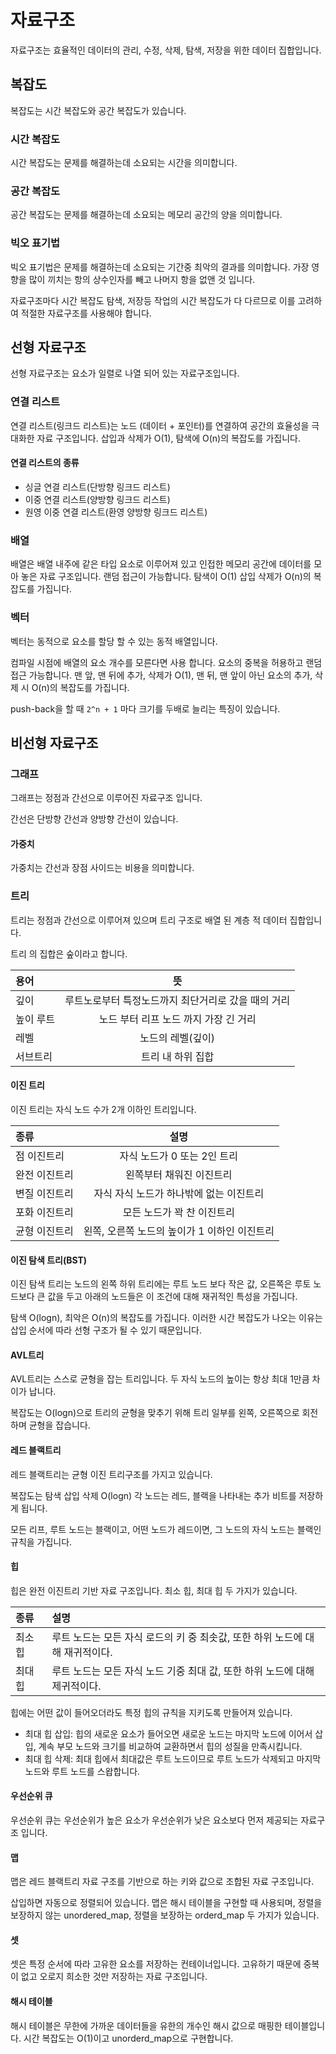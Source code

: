 # 자료구조

자료구조는 효율적인 데이터의 관리, 수정, 삭제, 탐색, 저장을 위한 데이터 집합입니다.

## 복잡도

복잡도는 시간 복잡도와 공간 복잡도가 있습니다.

### 시간 복잡도

시간 복잡도는 문제를 해결하는데 소요되는 시간을 의미합니다.

### 공간 복잡도

공간 복잡도는 문제를 해결하는데 소요되는 메모리 공간의 양을 의미합니다.

### 빅오 표기법

빅오 표기법은 문제를 해결하는데 소요되는 기간중 최악의 결과를 의미합니다. 가장 영향을 많이 끼치는 항의 상수인자를 빼고 나머지 항을 없앤 것 입니다.

자료구조마다 시간 복잡도 탐색, 저장등 작업의 시간 복잡도가 다 다르므로 이를 고려하여 적절한 자료구조를 사용해야 합니다.

## 선형 자료구조

선형 자료구조는 요소가 일렬로 나열 되어 있는 자료구조입니다.

### 연결 리스트

연결 리스트(링크드 리스트)는 노드 (데이터 + 포인터)를 연결하여 공간의 효율성을 극대화한 자료 구조입니다. 삽입과 삭제가 O(1), 탐색에 O(n)의 복잡도를 가집니다.

#### 연결 리스트의 종류

- 싱글 연결 리스트(단방향 링크드 리스트)
- 이중 연결 리스트(양방향 링크드 리스트)
- 원영 이중 연결 리스트(환영 양방향 링크드 리스트)

### 배열

배열은 배열 내주에 같은 타입 요소로 이루어져 있고 인접한 메모리 공간에 데이터를 모아 놓은 자료 구조입니다. 랜덤 접근이 가능합니다. 탐색이 O(1) 삽입 삭제가 O(n)의 복잡도를 가집니다.

### 벡터

벡터는 동적으로 요소를 할당 할 수 있는 동적 배열입니다.

컴파일 시점에 배열의 요소 개수를 모른다면 사용 합니다. 요소의 중복을 허용하고 랜덤 접근 가능합니다. 맨 앞, 맨 뒤에 추가, 삭제가 O(1), 맨 뒤, 맨 앞이 아닌 요소의 추가, 삭제 시 O(n)의 복잡도를 가집니다.

push-back을 할 때 `2^n + 1` 마다 크기를 두배로 늘리는 특징이 있습니다.

## 비선형 자료구조

### 그래프

그래프는 정점과 간선으로 이루어진 자료구조 입니다.

간선은 단방향 간선과 양방향 간선이 있습니다.

#### 가중치

가중치는 간선과 장점 사이드는 비용을 의미합니다.

### 트리

트리는 정점과 간선으로 이루어져 있으며 트리 구조로 배열 된 계층 적 데이터 집합입니다.

트리 의 집합은 숲이라고 합니다.

| 용어      |                         뜻                          |
| :-------- | :-------------------------------------------------: |
| 깊이      | 루트노로부터 특정노드까지 최단거리로 갔을 때의 거리 |
| 높이 루트 |        노드 부터 리프 노드 까지 가장 긴 거리        |
| 레벨      |                  노드의 레벨(깊이)                  |
| 서브트리  |                  트리 내 하위 집합                  |

#### 이진 트리

이진 트리는 자식 노드 수가 2개 이하인 트리입니다.

| 종류          |                     설명                     |
| :------------ | :------------------------------------------: |
| 점 이진트리   |         자식 노드가 0 또는 2인 트리          |
| 완전 이진트리 |           왼쪽부터 채워진 이진트리           |
| 변질 이진트리 |   자식 자식 노드가 하나밖에 없는 이진트리    |
| 포화 이진트리 |          모든 노드가 꽉 찬 이진트리          |
| 균형 이진트리 | 왼쪽, 오른쪽 노드의 높이가 1 이하인 이진트리 |

#### 이진 탐색 트리(BST)

이진 탐색 트리는 노드의 왼쪽 하위 트리에는 루트 노드 보다 작은 값, 오른쪽은 루토 노드보다 큰 값을 두고 아래의 노드들은 이 조건에 대해 재귀적인 특성을 가집니다.

탐색 O(logn), 최악은 O(n)의 복잡도를 가집니다. 이러한 시간 복잡도가 나오는 이유는 삽입 순서에 따라 선형 구조가 될 수 있기 때문입니다.

#### AVL트리

AVL트리는 스스로 균형을 잡는 트리입니다. 두 자식 노드의 높이는 항상 최대 1만큼 차이가 납니다.

복잡도는 O(logn)으로 트리의 균형을 맞추기 위해 트리 일부를 왼쪽, 오른쪽으로 회전하며 균형을 잡습니다.

#### 레드 블랙트리

레드 블랙트리는 균형 이진 트리구조를 가지고 있습니다.

복잡도는 탐색 삽입 삭제 O(logn) 각 노드는 레드, 블랙을 나타내는 추가 비트를 저장하게 됩니다.

모든 리프, 루트 노드는 블랙이고, 어떤 노드가 레드이면, 그 노드의 자식 노드는 블랙인 규칙을 가집니다.

#### 힙

힙은 완전 이진트리 기반 자료 구조입니다. 최소 힙, 최대 힙 두 가지가 있습니다.

| 종류    | 설명                                                                             |
| :------ | :------------------------------------------------------------------------------- |
| 최소 힙 | 루트 노드는 모든 자식 로드의 키 중 최솟값, 또한 하위 노드에 대해 재귀적이다. |
| 최대 힙 | 루트 노드는 모든 자식 노드 기중 최대 값, 또한 하위 노드에 대해 제귀적이다.   |
  
힙에는 어떤 값이 들어오더라도 특정 힙의 규칙을 지키도록 만들어져 있습니다.

- 최대 힙 삽입: 힙의 새로운 요소가 들어오면 새로운 노드는 마지막 노드에 이어서 삽입, 계속 부모 노드와 크기를 비교하여 교환하면서 힙의 성질을 만족시킵니다.
- 최대 힙 삭제: 최대 힙에서 최대값은 루트 노드이므로 루트 노드가 삭제되고 마지막 노드와 루트 노드를 스왑합니다.
  
#### 우선순위 큐

우선순위 큐는 우선순위가 높은 요소가 우선순위가 낮은 요소보다 먼저 제공되는 자료구조 입니다.

#### 맵

맵은 레드 블랙트리 자료 구조를 기반으로 하는 키와 값으로 조합된 자료 구조입니다.

삽입하면 자동으로 정렬되어 있습니다. 맵은 해시 테이블을 구현할 때 사용되며, 정렬을 보장하지 않는 unordered_map, 정렬을 보장하는 orderd_map 두 가지가 있습니다.

#### 셋

셋은 특정 순서에 따라 고유한 요소를 저장하는 컨테이너입니다.
고유하기 때문에 중복이 없고 오로지 희소한 것만 저장하는 자료 구조입니다.

#### 해시 테이블

해시 테이블은 무한에 가까운 데이터들을 유한의 개수인 해시 값으로 매핑한 테이블입니다. 시간 복잡도는 O(1)이고 unorderd_map으로 구현합니다.

